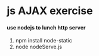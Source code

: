 # js AJAX exercise
#### use nodejs to lunch http server
1.   npm install node-static
2.   node nodeServe.js
